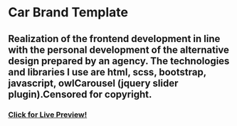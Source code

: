 # Car Brand Template

## Realization of the frontend development in line with the personal development of the alternative design prepared by an agency. The technologies and libraries I use are html, scss, bootstrap, javascript, owlCarousel (jquery slider plugin).Censored for copyright.

### [Click for Live Preview!](https://kivancsurmeli.github.io/car_brand_template/)
